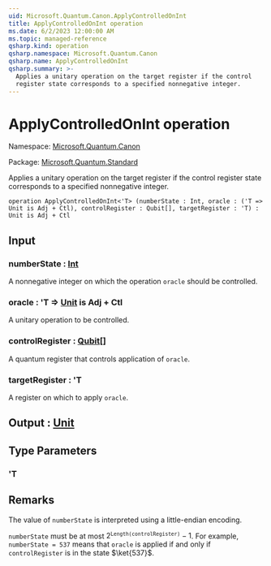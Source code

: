 ```yaml
---
uid: Microsoft.Quantum.Canon.ApplyControlledOnInt
title: ApplyControlledOnInt operation
ms.date: 6/2/2023 12:00:00 AM
ms.topic: managed-reference
qsharp.kind: operation
qsharp.namespace: Microsoft.Quantum.Canon
qsharp.name: ApplyControlledOnInt
qsharp.summary: >-
  Applies a unitary operation on the target register if the control
  register state corresponds to a specified nonnegative integer.
---
```


# ApplyControlledOnInt operation

Namespace: [Microsoft.Quantum.Canon](xref:Microsoft.Quantum.Canon)

Package: [Microsoft.Quantum.Standard](https://nuget.org/packages/Microsoft.Quantum.Standard)


Applies a unitary operation on the target register if the controlregister state corresponds to a specified nonnegative integer.

```qsharp
operation ApplyControlledOnInt<'T> (numberState : Int, oracle : ('T => Unit is Adj + Ctl), controlRegister : Qubit[], targetRegister : 'T) : Unit is Adj + Ctl
```


## Input

### numberState : [Int](xref:microsoft.quantum.qsharp.valueliterals#int-literals)

A nonnegative integer on which the operation `oracle` should becontrolled.


### oracle : 'T => [Unit](xref:microsoft.quantum.qsharp.valueliterals#unit-literal)  is Adj + Ctl

A unitary operation to be controlled.


### controlRegister : [Qubit](xref:microsoft.quantum.qsharp.valueliterals#qubit-literals)[]

A quantum register that controls application of `oracle`.


### targetRegister : 'T

A register on which to apply `oracle`.



## Output : [Unit](xref:microsoft.quantum.qsharp.valueliterals#unit-literal)



## Type Parameters

### 'T



## Remarks

The value of `numberState` is interpreted using a little-endian encoding.`numberState` must be at most $2^\texttt{Length(controlRegister)} - 1$.For example, `numberState = 537` means that `oracle`is applied if and only if `controlRegister` is in the state $\ket{537}$.